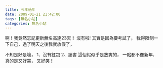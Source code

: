 ```yaml
---
title: 今年過年
date: 2009-01-21 21:42:00
tags: [無名小站]
categories: 無名小站
---
```

啊！我竟然忘記更新無名高達23天！ 
沒有啦!
其實是因為要考試了，
我得限制一下自己，過了明天之後我就放假了，

不知是好是壞，
1、沒有紅包
2、讀書
這個假似乎是放爽的， 
一點都不像新年，
真的是又好哭，
又好笑！